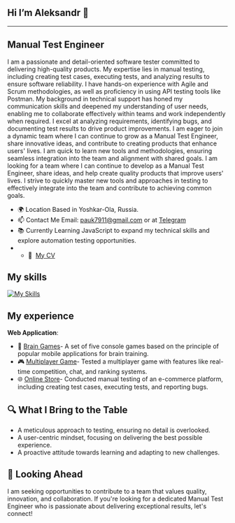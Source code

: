 ## Hi I’m Aleksandr 👋
----------------
Manual Test Engineer
----------------
I am a passionate and detail-oriented software tester committed to delivering high-quality products. My expertise lies in manual testing, including creating test cases, executing tests, and analyzing results to ensure software reliability. I have hands-on experience with Agile and Scrum methodologies, as well as proficiency in using API testing tools like Postman.
My background in technical support has honed my communication skills and deepened my understanding of user needs, enabling me to collaborate effectively within teams and work independently when required. I excel at analyzing requirements, identifying bugs, and documenting test results to drive product improvements.
I am eager to join a dynamic team where I can continue to grow as a Manual Test Engineer, share innovative ideas, and contribute to creating products that enhance users' lives. I am quick to learn new tools and methodologies, ensuring seamless integration into the team and alignment with shared goals.
I am looking for a team where I can continue to develop as a Manual Test Engineer, share ideas, and help create quality products that improve users' lives. I strive to quickly master new tools and approaches in testing to effectively integrate into the team and contribute to achieving common goals.

* 🌍 Location Based in Yoshkar-Ola, Russia.
* 📫 Contact Me Email: [pauk7911@gmail.com](mailto:pauk7911@gmail.com) or at [Telegram](https://t.me/Aleksandrka123)
* 📚 Currently Learning JavaScript to expand my technical skills and explore automation testing opportunities.
* * 📄  [My CV]()

## My skills
[![My Skills](https://skillicons.dev/icons?i=js,html,css,git,npm,linux&perline=8)](https://skillicons.dev)

## My experience
**Web Application**:
- 🧠 [Brain Games](https://github.com/Aleksandr02031989/Brain-Games)- A set of five console games based on the principle of popular mobile applications for brain training.
- 🎮 [Multiplayer Game](https://github.com/Aleksandr02031989/qa-engineer-project-85)- Tested a multiplayer game with features like real-time competition, chat, and ranking systems.
- 🌐 [Online Store](https://github.com/Aleksandr02031989/Testing-an-online-store)- Conducted manual testing of an e-commerce platform, including creating test cases, executing tests, and reporting bugs.
## 🔍 What I Bring to the Table
- A meticulous approach to testing, ensuring no detail is overlooked.
- A user-centric mindset, focusing on delivering the best possible experience.
- A proactive attitude towards learning and adapting to new challenges.
## 🚀 Looking Ahead
I am seeking opportunities to contribute to a team that values quality, innovation, and collaboration. If you're looking for a dedicated Manual Test Engineer who is passionate about delivering exceptional results, let's connect!
